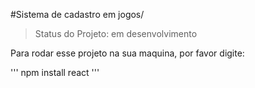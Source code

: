 #Sistema de cadastro em jogos/

>Status do Projeto: em desenvolvimento

Para rodar esse projeto na sua maquina, por favor digite:

'''
npm install react
'''

